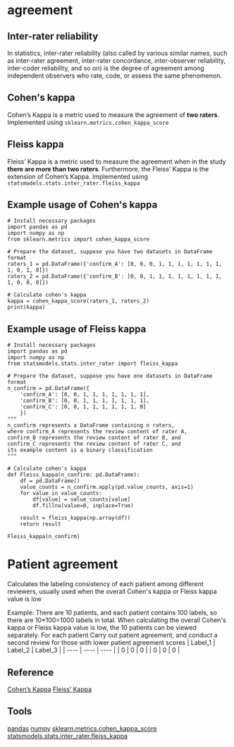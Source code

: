 # agreement

## Inter-rater reliability
In statistics, inter-rater reliability (also called by various similar names, such as inter-rater agreement, inter-rater concordance, inter-observer reliability, inter-coder reliability, and so on) is the degree of agreement among independent observers who rate, code, or assess the same phenomenon.

## Cohen's kappa
Cohen’s Kappa is a metric used to measure the agreement of **two raters**. Implemented using `sklearn.metrics.cohen_kappa_score`

## Fleiss kappa
Fleiss’ Kappa is a metric used to measure the agreement when in the study **there are more than two raters**. Furthermore, the Fleiss’ Kappa is the extension of Cohen’s Kappa. Implemented using `statsmodels.stats.inter_rater.fleiss_kappa`

## Example usage of Cohen's kappa
```
# Install necessary packages
import pandas as pd
import numpy as np
from sklearn.metrics import cohen_kappa_score

# Prepare the dataset, suppose you have two datasets in DataFrame format
raters_1 = pd.DataFrame({'confirm_A': [0, 0, 0, 1, 1, 1, 1, 1, 1, 1, 1, 0, 1, 0]})
raters_2 = pd.DataFrame({'confirm_B': [0, 0, 1, 1, 1, 1, 1, 1, 1, 1, 1, 0, 0, 0]})

# Calculate cohen's kappa
kappa = cohen_kappa_score(raters_1, raters_2)
print(kappa)
```
## Example usage of Fleiss kappa
```
# Install necessary packages
import pandas as pd
import numpy as np
from statsmodels.stats.inter_rater import fleiss_kappa

# Prepare the dataset, suppose you have one datasets in DataFrame format
n_confirm = pd.DataFrame({
    'confirm_A': [0, 0, 1, 1, 1, 1, 1, 1, 1],
    'confirm_B': [0, 0, 1, 1, 1, 1, 1, 1, 1],
    'confirm_C': [0, 0, 1, 1, 1, 1, 1, 1, 0]
    })
"""
n_confirm represents a DataFrame containing n raters, 
where confirm_A represents the review content of rater A, 
confirm_B represents the review content of rater B, and 
confirm_C represents the review content of rater C, and 
its example content is a binary classification
"""

# Calculate cohen's kappa
def Fleiss_kappa(n_confirm: pd.DataFrame):    
    df = pd.DataFrame()
    value_counts = n_confirm.apply(pd.value_counts, axis=1)
    for value in value_counts:
        df[value] = value_counts[value]
        df.fillna(value=0, inplace=True)   

    result = fleiss_kappa(np.array(df))
    return result

Fleiss_kappa(n_confirm)
```

# Patient agreement
Calculates the labeling consistency of each patient among different reviewers, usually used when the overall Cohen's kappa or Fleiss kappa value is low

Example:
There are 10 patients, and each patient contains 100 labels, so there are 10*100=1000 labels in total. When calculating the overall Cohen's kappa or Fleiss kappa value is low, the 10 patients can be viewed separately. For each patient Carry out patient agreement, and conduct a second review for those with lower patient agreement scores
|  Label_1 | Label_2 | Label_3 |
|  ----    |  ----   |  ----   |
|    0     |   0     |   0     |
|    0     |   0     |   0     |


## Reference
[Cohen’s Kappa](https://real-statistics.com/reliability/interrater-reliability/cohens-kappa/)
[Fleiss’ Kappa](https://real-statistics.com/reliability/interrater-reliability/fleiss-kappa/)

## Tools
[pandas](https://pandas.pydata.org/)
[numpy](https://numpy.org/)
[sklearn.metrics.cohen_kappa_score](https://scikit-learn.org/stable/modules/generated/sklearn.metrics.cohen_kappa_score.html)
[statsmodels.stats.inter_rater.fleiss_kappa](https://www.statsmodels.org/dev/generated/statsmodels.stats.inter_rater.fleiss_kappa.html)

